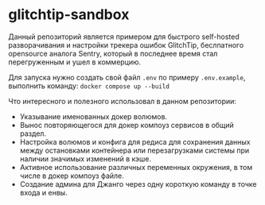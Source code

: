 # glitchtip-sandbox

Данный репозиторий является примером для быстрого self-hosted разворачивания и настройки 
трекера ошибок GlitchTip, беслпатного opensource аналога Sentry, 
который в последнее время стал перегруженным и ушел в коммерцию. 

Для запуска нужно создать свой файл `.env` по примеру `.env.example`, 
выполнить команду: `docker compose up --build`

Что интересного и полезного использовал в данном репозитории:
* Указывание именованных докер волюмов.
* Вынос повторяющегося для докер компоуз сервисов в общий раздел.
* Настройка волюмов и конфига для редиса для сохранения данных между остановками контейнера 
или перезагрузками системы при наличии значимых изменений в кэше.
* Активное использование различных переменных окружения, в том числе в докер компоуз файле.
* Создание админа для Джанго через одну короткую команду в точке входа и енвы.
